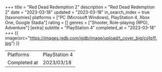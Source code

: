 +++
title = "Red Dead Redemption 2"
description = "Red Dead Redemption 2"
date = "2023-03-18"
updated = "2023-03-18"
in_search_index = true
[taxonomies]
platforms = ["PC (Microsoft Windows), PlayStation 4, Xbox One, Google Stadia"]
rating = []
genres = ["Shooter, Role-playing (RPG), Adventure"]
[extra]
subtitle = "PlayStation 4"
completed_at = "2023-03-18"
+++
{{ image(src="https://images.igdb.com/igdb/image/upload/t_cover_big/co1q1f.jpg") }}

|              |            |
| ------------ | ---------- |
| Platforms    | PlayStation 4 |
| Completed at | 2023/03/18 |

